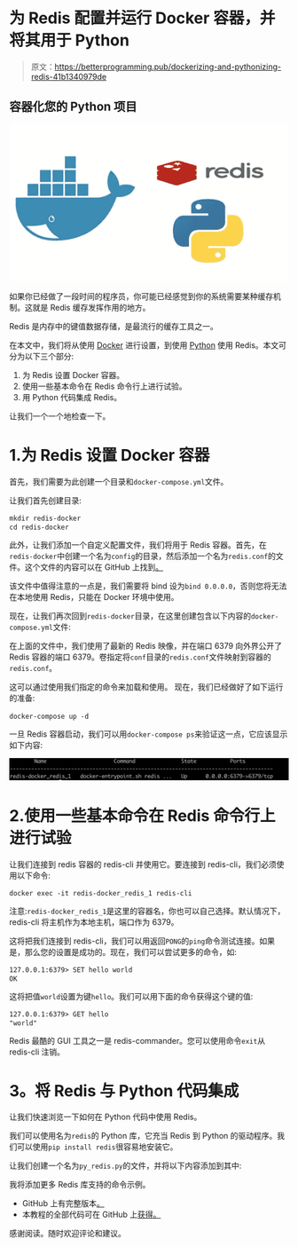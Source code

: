 # 为 Redis 配置并运行 Docker 容器，并将其用于 Python

> 原文：<https://betterprogramming.pub/dockerizing-and-pythonizing-redis-41b1340979de>

## 容器化您的 Python 项目

![](img/c3cf626bfd49c9af686cbce69df66591.png)

如果你已经做了一段时间的程序员，你可能已经感觉到你的系统需要某种缓存机制。这就是 Redis 缓存发挥作用的地方。

Redis 是内存中的键值数据存储，是最流行的缓存工具之一。

在本文中，我们将从使用 [Docker](https://www.docker.com/) 进行设置，到使用 [Python](http://python.org) 使用 Redis。本文可分为以下三个部分:

1.  为 Redis 设置 Docker 容器。
2.  使用一些基本命令在 Redis 命令行上进行试验。
3.  用 Python 代码集成 Redis。

让我们一个一个地检查一下。

# 1.为 Redis 设置 Docker 容器

首先，我们需要为此创建一个目录和`docker-compose.yml`文件。

让我们首先创建目录:

```
mkdir redis-docker
cd redis-docker
```

此外，让我们添加一个自定义配置文件，我们将用于 Redis 容器。首先，在`redis-docker`中创建一个名为`config`的目录，然后添加一个名为`redis.conf`的文件。这个文件的内容可以在 GitHub 上找到[。](https://github.com/ashutoshkarna03/redis-docker-python/blob/master/config/redis.conf)

该文件中值得注意的一点是，我们需要将 bind 设为`bind 0.0.0.0`，否则您将无法在本地使用 Redis，只能在 Docker 环境中使用。

现在，让我们再次回到`redis-docker`目录，在这里创建包含以下内容的`docker-compose.yml`文件:

在上面的文件中，我们使用了最新的 Redis 映像，并在端口 6379 向外界公开了 Redis 容器的端口 6379。卷指定将`conf`目录的`redis.conf`文件映射到容器的`redis.conf`。

这可以通过使用我们指定的命令来加载和使用。
现在，我们已经做好了如下运行的准备:

`docker-compose up -d`

一旦 Redis 容器启动，我们可以用`docker-compose ps`来验证这一点，它应该显示如下内容:

![](img/752f32374f3577964c973775be43cc3b.png)

# 2.使用一些基本命令在 Redis 命令行上进行试验

让我们连接到 redis 容器的 redis-cli 并使用它。要连接到 redis-cli，我们必须使用以下命令:

```
docker exec -it redis-docker_redis_1 redis-cli
```

注意:`redis-docker_redis_1`是这里的容器名，你也可以自己选择。默认情况下，redis-cli 将主机作为本地主机，端口作为 6379。

这将把我们连接到 redis-cli，我们可以用返回`PONG`的`ping`命令测试连接。如果是，那么您的设置是成功的。现在，我们可以尝试更多的命令，如:

```
127.0.0.1:6379> SET hello world
OK
```

这将把值`world`设置为键`hello`。我们可以用下面的命令获得这个键的值:

```
127.0.0.1:6379> GET hello 
"world"
```

Redis 最酷的 GUI 工具之一是 redis-commander。您可以使用命令`exit`从 redis-cli 注销。

# **3。将 Redis 与 Python 代码集成**

让我们快速浏览一下如何在 Python 代码中使用 Redis。

我们可以使用名为`redis`的 Python 库，它充当 Redis 到 Python 的驱动程序。我们可以使用`pip install redis`很容易地安装它。

让我们创建一个名为`py_redis.py`的文件，并将以下内容添加到其中:

我将添加更多 Redis 库支持的命令示例。

*   GitHub 上有完整版本[。](https://github.com/ashutoshkarna03/redis-docker-python/blob/master/py_redis.py)
*   本教程的全部代码可在 GitHub 上[获得。](https://github.com/ashutoshkarna03/redis-docker-python)

感谢阅读。随时欢迎评论和建议。